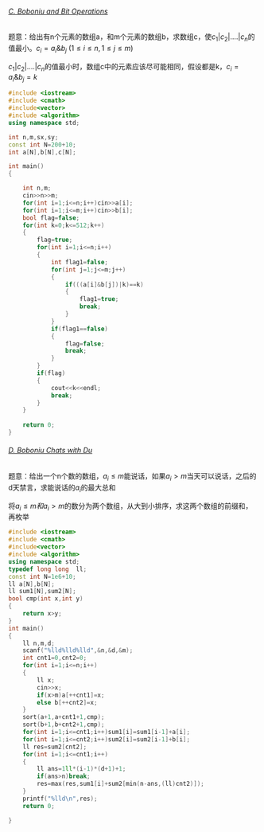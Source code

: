 ###### [C. Boboniu and Bit Operations](https://codeforces.com/contest/1395/problem/C)

题意：给出有n个元素的数组a，和m个元素的数组b，求数组c，使$c_1|c_2|....|c_n$的值最小。$c_i=a_i\& b_j$ ($1\leq i\leq n,1\leq j\leq m$)



$c_1|c_2|....|c_n$的值最小时，数组c中的元素应该尽可能相同，假设都是k，$c_i=a_i\& b_j=k$

```c++
#include <iostream>
#include <cmath>
#include<vector>
#include <algorithm>
using namespace std;

int n,m,sx,sy;
const int N=200+10;
int a[N],b[N],c[N];

int main()
{

    int n,m;
    cin>>n>>m;
    for(int i=1;i<=n;i++)cin>>a[i];
    for(int i=1;i<=m;i++)cin>>b[i];
    bool flag=false;
    for(int k=0;k<=512;k++)
    {
        flag=true;
        for(int i=1;i<=n;i++)
        {
            int flag1=false;
            for(int j=1;j<=m;j++)
            {
                if(((a[i]&b[j])|k)==k)
                {
                    flag1=true;
                    break;
                }
            }
            if(flag1==false)
            {
                flag=false;
                break;
            }
        }
        if(flag)
        {
            cout<<k<<endl;
            break;
        }
    }
    
    return 0;
}

```



###### [D. Boboniu Chats with Du](https://codeforces.com/contest/1395/problem/D)

题意：给出一个n个数的数组，$a_i \le m$能说话，如果$a_i>m$当天可以说话，之后的d天禁言，求能说话的$a_i$的最大总和

将$a_i \le m和a_i>m$的数分为两个数组，从大到小排序，求这两个数组的前缀和，再枚举
```c++
#include <iostream>
#include <cmath>
#include<vector>
#include <algorithm>
using namespace std;
typedef long long  ll;
const int N=1e6+10;
ll a[N],b[N];
ll sum1[N],sum2[N];
bool cmp(int x,int y)
{
    return x>y;
}
int main()
{
    ll n,m,d;
    scanf("%lld%lld%lld",&n,&d,&m);
    int cnt1=0,cnt2=0;
    for(int i=1;i<=n;i++)
    {
        ll x;
        cin>>x;
        if(x>m)a[++cnt1]=x;
        else b[++cnt2]=x;
    }
    sort(a+1,a+cnt1+1,cmp);
    sort(b+1,b+cnt2+1,cmp);
    for(int i=1;i<=cnt1;i++)sum1[i]=sum1[i-1]+a[i];
    for(int i=1;i<=cnt2;i++)sum2[i]=sum2[i-1]+b[i];
    ll res=sum2[cnt2];
    for(int i=1;i<=cnt1;i++)
    {
        ll ans=1ll*(i-1)*(d+1)+1;
        if(ans>n)break;
        res=max(res,sum1[i]+sum2[min(n-ans,(ll)cnt2)]);
    }
    printf("%lld\n",res);
    return 0;

}

```

